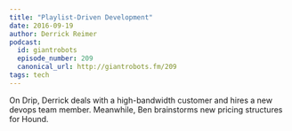 ```yaml
---
title: "Playlist-Driven Development"
date: 2016-09-19
author: Derrick Reimer
podcast:
  id: giantrobots
  episode_number: 209
  canonical_url: http://giantrobots.fm/209
tags: tech
---
```


On Drip, Derrick deals with a high-bandwidth customer and hires a new devops team member. Meanwhile, Ben brainstorms new pricing structures for Hound.
